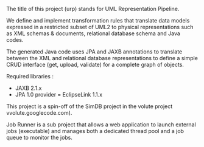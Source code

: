 The title of this project (urp) stands for UML Representation Pipeline.

We define and implement transformation rules that translate data models expressed in a restricted subset of UML2 to physical representations such as XML schemas & documents, relational database schema and Java codes.

The generated Java code uses JPA and JAXB annotations to translate between the XML and relational database representations to define a simple CRUD interface (get, upload, validate) for a complete graph of objects.

Required libraries :
- JAXB 2.1.x
- JPA 1.0 provider = EclipseLink 1.1.x

This project is a spin-off of the SimDB project in the volute project vvolute.googlecode.com).

Job Runner is a sub project that allows a web application to launch external jobs (executable) and manages both a dedicated thread pool and a job queue to monitor the jobs.